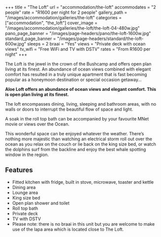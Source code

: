 +++
title = "The Loft"
url = "accommodation/the-loft"
accommodates = "2 people"
rate = "R1600 per night for 2 people"
gallery_path = "/images/accommodation/galleries/the-loft"
categories = ["accommodation", "the_loft"]
cover_image = "/images/accommodation/galleries/the-loft/the-loft-04-480w.jpg"
pano_page_banner = "/images/page-headers/pano/the-loft-1600w.jpg"
standard_page_banner = "/images/page-headers/standard/the-loft-600w.jpg"
sleeps = 2 
braai = "Yes"
views = "Private deck with ocean views"
tv_wifi = "Free WiFi and TV with DSTV"
rates = "From R1600 per night"
+++

The Loft is the jewel in the crown of the Bushcamp and offers open plan living at its finest.
An abundance of ocean views combined with elegant comfort has resulted in a truly unique apartment that is fast becoming popular as a honeymoon destination or special occasion getaway…
<!--more-->

**Aloe Loft offers an abundance of ocean views and elegant comfort. This is open plan living at its finest.**

The loft encompasses dining, living, sleeping and bathroom areas, with no walls or doors to interrupt the beautiful flow of space and light.

A soak in the roll top bath can be accompanied by your favourite MNet movie or views over the Ocean.

This wonderful space can be enjoyed whatever the weather. There’s nothing more majestic than watching an electrical storm roll out over the ocean as you relax on the couch or lie back on the king size bed, or watch the dolphins surf from the backline and enjoy the best whale spotting window in the region.

## Features

*   Fitted kitchen with fridge, built in stove, microwave, toaster and kettle
*   Dining area
*   Lounge area
*   King size bed
*   Open plan shower and toilet
*   Roll top bath
*   Private deck
*   TV with DSTV
*   Please note: there is no braai in this unit but you are welcome to make use of the lapa area which is located close to The Loft.